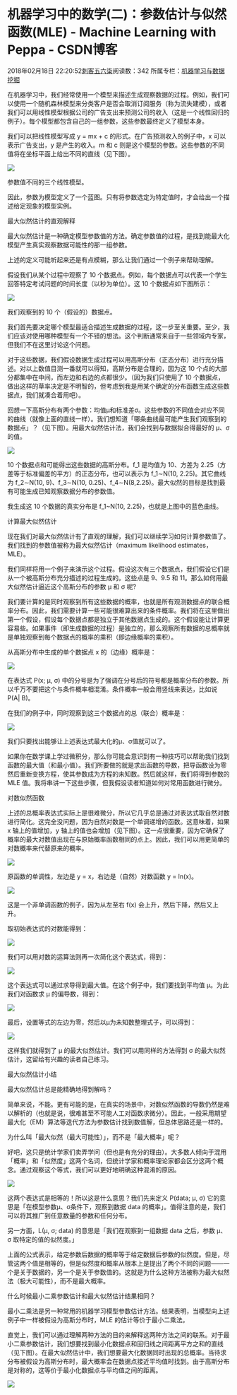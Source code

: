 # 机器学习中的数学(二)：参数估计与似然函数(MLE) - Machine Learning with Peppa - CSDN博客





2018年02月18日 22:20:52[刺客五六柒](https://me.csdn.net/qq_39521554)阅读数：342
所属专栏：[机器学习与数据挖掘](https://blog.csdn.net/column/details/18961.html)









在机器学习中，我们经常使用一个模型来描述生成观察数据的过程。例如，我们可以使用一个随机森林模型来分类客户是否会取消订阅服务（称为流失建模），或者我们可以用线性模型根据公司的广告支出来预测公司的收入（这是一个线性回归的例子）。每个模型都包含自己的一组参数，这些参数最终定义了模型本身。

我们可以把线性模型写成 y = mx + c 的形式。在广告预测收入的例子中，x 可以表示广告支出，y 是产生的收入。m 和 c 则是这个模型的参数。这些参数的不同值将在坐标平面上给出不同的直线（见下图）。

![](http://5b0988e595225.cdn.sohucs.com/images/20180109/eeb78ffc99a14b0b8f0833061fe9b274.jpeg)

参数值不同的三个线性模型。

因此，参数为模型定义了一个蓝图。只有将参数选定为特定值时，才会给出一个描述给定现象的模型实例。

最大似然估计的直观解释

最大似然估计是一种确定模型参数值的方法。确定参数值的过程，是找到能最大化模型产生真实观察数据可能性的那一组参数。

上述的定义可能听起来还是有点模糊，那么让我们通过一个例子来帮助理解。

假设我们从某个过程中观察了 10 个数据点。例如，每个数据点可以代表一个学生回答特定考试问题的时间长度（以秒为单位）。这 10 个数据点如下图所示：

![](http://5b0988e595225.cdn.sohucs.com/images/20180109/58ab734022a541528aeea309ed490bc5.png)

我们观察到的 10 个（假设的）数据点。

我们首先要决定哪个模型最适合描述生成数据的过程，这一步至关重要。至少，我们应该对使用哪种模型有一个不错的想法。这个判断通常来自于一些领域内专家，但我们不在这里讨论这个问题。

对于这些数据，我们假设数据生成过程可以用高斯分布（正态分布）进行充分描述。对以上数值目测一番就可以得知，高斯分布是合理的，因为这 10 个点的大部分都集中在中间，而左边和右边的点都很少。（因为我们只使用了 10 个数据点，做出这样的草率决定是不明智的，但考虑到我是用某个确定的分布函数生成这些数据点，我们就凑合着用吧）。

回想一下高斯分布有两个参数：均值μ和标准差σ。这些参数的不同值会对应不同的曲线（就像上面的直线一样）。我们想知道「哪条曲线最可能产生我们观察到的数据点」？（见下图）。用最大似然估计法，我们会找到与数据拟合得最好的 μ、σ 的值。

![](http://5b0988e595225.cdn.sohucs.com/images/20180109/4b1283ce7add4876b3380da3e47fcfdd.jpeg)

10 个数据点和可能得出这些数据的高斯分布。f_1 是均值为 10、方差为 2.25（方差等于标准偏差的平方）的正态分布，也可以表示为 f_1∼N(10, 2.25)。其它曲线为 f_2∼N(10, 9)、f_3∼N(10, 0.25)、f_4∼N(8,2.25)。最大似然的目标是找到最有可能生成已知观察数据分布的参数值。

我生成这 10 个数据的真实分布是 f_1~N(10, 2.25)，也就是上图中的蓝色曲线。

计算最大似然估计

现在我们对最大似然估计有了直观的理解，我们可以继续学习如何计算参数值了。我们找到的参数值被称为最大似然估计（maximum likelihood estimates，MLE）。

我们同样将用一个例子来演示这个过程。假设这次有三个数据点，我们假设它们是从一个被高斯分布充分描述的过程生成的。这些点是 9、9.5 和 11。那么如何用最大似然估计逼近这个高斯分布的参数 μ 和 σ 呢?

我们要计算的是同时观察到所有这些数据的概率，也就是所有观测数据点的联合概率分布。因此，我们需要计算一些可能很难算出来的条件概率。我们将在这里做出第一个假设，假设每个数据点都是独立于其他数据点生成的。这个假设能让计算更容易些。如果事件（即生成数据的过程）是独立的，那么观察所有数据的总概率就是单独观察到每个数据点的概率的乘积（即边缘概率的乘积）。

从高斯分布中生成的单个数据点 x 的（边缘）概率是：

![](http://5b0988e595225.cdn.sohucs.com/images/20180109/507e5ff22f9444068ca7d42424462fb6.png)

在表达式 P(x; μ, σ) 中的分号是为了强调在分号后的符号都是概率分布的参数。所以千万不要把这个与条件概率相混淆。条件概率一般会用竖线来表达，比如说 P(A| B)。

在我们的例子中，同时观察到这三个数据点的总（联合）概率是：

![](http://5b0988e595225.cdn.sohucs.com/images/20180109/11973e71b3de434094e8fb9dde499a6b.jpeg)

我们只要找出能够让上述表达式最大化的μ、σ值就可以了。

如果你在数学课上学过微积分，那么你可能会意识到有一种技巧可以帮助我们找到函数的最大值（和最小值）。我们所要做的就是求出函数的导数，把导函数设为零然后重新变换方程，使其参数成为方程的未知数。然后就这样，我们将得到参数的 MLE 值。我将串讲一下这些步骤，但我假设读者知道如何对常用函数进行微分。

对数似然函数

上述的总概率表达式实际上是很难微分，所以它几乎总是通过对表达式取自然对数进行简化。这完全没问题，因为自然对数是一个单调递增的函数。这意味着，如果 x 轴上的值增加，y 轴上的值也会增加（见下图）。这一点很重要，因为它确保了概率的最大对数值出现在与原始概率函数相同的点上。因此，我们可以用更简单的对数概率来代替原来的概率。

![](http://5b0988e595225.cdn.sohucs.com/images/20180109/064c1c53f0994fe0af3b112cfbe43d69.jpeg)

原函数的单调性，左边是 y = x，右边是（自然）对数函数 y = ln(x)。

![](http://5b0988e595225.cdn.sohucs.com/images/20180109/7992108cb2e148adaff1045f984ec35c.jpeg)

这是一个非单调函数的例子，因为从左至右 f(x) 会上升，然后下降，然后又上升。

取初始表达式的对数能得到：

![](http://5b0988e595225.cdn.sohucs.com/images/20180109/ca8f78744bf64c32b9f858c912db42f8.png)

我们可以用对数的运算法则再一次简化这个表达式，得到：

![](http://5b0988e595225.cdn.sohucs.com/images/20180109/4fcbc2d9d6b14b91bb693f31084bba4b.png)

这个表达式可以通过求导得到最大值。在这个例子中，我们要找到平均值 μ。为此我们对函数求 μ 的偏导数，得到：

![](http://5b0988e595225.cdn.sohucs.com/images/20180109/f6699c4eee114ee3b48f223a28b6fc6e.png)

最后，设置等式的左边为零，然后以μ为未知数整理式子，可以得到：

![](http://5b0988e595225.cdn.sohucs.com/images/20180109/d599aaf9863f41c4b77a387fe2d88572.png)

这样我们就得到了 μ 的最大似然估计。我们可以用同样的方法得到 σ 的最大似然估计，这留给有兴趣的读者自己练习。

最大似然估计小结

最大似然估计总是能精确地得到解吗？

简单来说，不能。更有可能的是，在真实的场景中，对数似然函数的导数仍然是难以解析的（也就是说，很难甚至不可能人工对函数求微分）。因此，一般采用期望最大化（EM）算法等迭代方法为参数估计找到数值解，但总体思路还是一样的。

为什么叫「最大似然（最大可能性）」，而不是「最大概率」呢？

好吧，这只是统计学家们卖弄学问（但也是有充分的理由）。大多数人倾向于混用「概率」和「似然度」这两个名词，但统计学家和概率理论家都会区分这两个概念。通过观察这个等式，我们可以更好地明确这种混淆的原因。

![](http://5b0988e595225.cdn.sohucs.com/images/20180109/a8952d1f29664acd9ae36130a189ed9e.png)

这两个表达式是相等的！所以这是什么意思？我们先来定义 P(data; μ, σ) 它的意思是「在模型参数μ、σ条件下，观察到数据 data 的概率」。值得注意的是，我们可以将其推广到任意数量的参数和任何分布。

另一方面，L(μ, σ; data) 的意思是「我们在观察到一组数据 data 之后，参数 μ、σ 取特定的值的似然度。」

上面的公式表示，给定参数后数据的概率等于给定数据后参数的似然度。但是，尽管这两个值是相等的，但是似然度和概率从根本上是提出了两个不同的问题——一个是关于数据的，另一个是关于参数值的。这就是为什么这种方法被称为最大似然法（极大可能性），而不是最大概率。

什么时候最小二乘参数估计和最大似然估计结果相同？

最小二乘法是另一种常用的机器学习模型参数估计方法。结果表明，当模型向上述例子中一样被假设为高斯分布时，MLE 的估计等价于最小二乘法。

直觉上，我们可以通过理解两种方法的目的来解释这两种方法之间的联系。对于最小二乘参数估计，我们想要找到最小化数据点和回归线之间距离平方之和的直线（见下图）。在最大似然估计中，我们想要最大化数据同时出现的总概率。当待求分布被假设为高斯分布时，最大概率会在数据点接近平均值时找到。由于高斯分布是对称的，这等价于最小化数据点与平均值之间的距离。

![](http://5b0988e595225.cdn.sohucs.com/images/20180109/fd26b312887649d187be55db68e8094c.jpeg)



